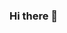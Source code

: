 ### Hi there 👋

<!--
**hosseinkazemi99/hosseinkazemi99** is a ✨ _special_ ✨ repository because its `README.md` (this file) appears on your GitHub profile.

Here are some ideas to get you started:

# 📊 GitHub Stats:
![](https://github-readme-stats.vercel.app/api?username=Mohammadhmi&theme=radical&hide_border=false&include_all_commits=false&count_private=false)<br/>
![](https://github-readme-streak-stats.herokuapp.com/?user=Mohammadhmi&theme=radical&hide_border=false)<br/>
![](https://github-readme-stats.vercel.app/api/top-langs/?username=Mohammadhmi&theme=radical&hide_border=false&include_all_commits=false&count_private=false&layout=compact)




- 🔭 I’m currently working on ...
- 🌱 I’m currently learning ...
- 👯 I’m looking to collaborate on ...
- 🤔 I’m looking for help with ...
- 💬 Ask me about ...
- 📫 How to reach me: ...
- 😄 Pronouns: ...
- ⚡ Fun fact: ...
-->
